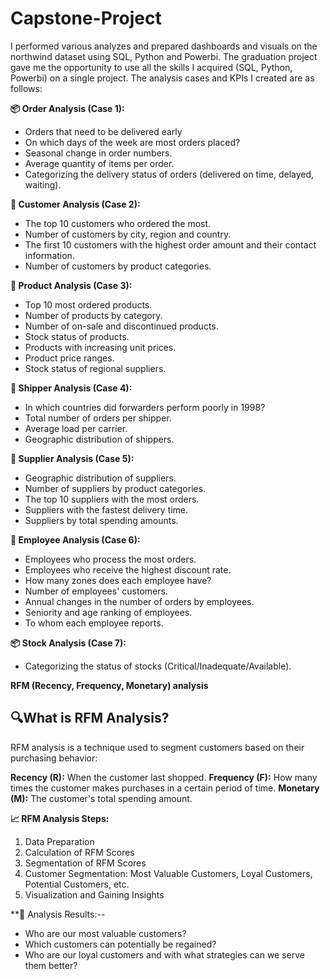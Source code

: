 # Capstone-Project

I performed various analyzes and prepared dashboards and visuals on the northwind dataset using SQL, Python and Powerbi. The graduation project gave me the opportunity to use all the skills I acquired (SQL, Python, Powerbi) on a single project. The analysis cases and KPIs I created are as follows:

**📦 Order Analysis (Case 1):**

- Orders that need to be delivered early
- On which days of the week are most orders placed?
- Seasonal change in order numbers.
- Average quantity of items per order.
- Categorizing the delivery status of orders (delivered on time, delayed, waiting).

**👥 Customer Analysis (Case 2):**

- The top 10 customers who ordered the most.
- Number of customers by city, region and country.
- The first 10 customers with the highest order amount and their contact information.
- Number of customers by product categories.

**🛒 Product Analysis (Case 3):**

- Top 10 most ordered products.
- Number of products by category.
- Number of on-sale and discontinued products.
- Stock status of products.
- Products with increasing unit prices.
- Product price ranges.
- Stock status of regional suppliers.

**🚚 Shipper Analysis (Case 4):**

- In which countries did forwarders perform poorly in 1998?
- Total number of orders per shipper.
- Average load per carrier.
- Geographic distribution of shippers.

**🏢 Supplier Analysis (Case 5):**

- Geographic distribution of suppliers.
- Number of suppliers by product categories.
- The top 10 suppliers with the most orders.
- Suppliers with the fastest delivery time.
- Suppliers by total spending amounts.

**💼 Employee Analysis (Case 6):**

- Employees who process the most orders.
- Employees who receive the highest discount rate.
- How many zones does each employee have?
- Number of employees' customers.
- Annual changes in the number of orders by employees.
- Seniority and age ranking of employees.
- To whom each employee reports.

**📦 Stock Analysis (Case 7):**
- Categorizing the status of stocks (Critical/Inadequate/Available).


**RFM (Recency, Frequency, Monetary) analysis**

## 🔍What is RFM Analysis?

RFM analysis is a technique used to segment customers based on their purchasing behavior:

**Recency (R):** When the customer last shopped.
**Frequency (F):** How many times the customer makes purchases in a certain period of time.
**Monetary (M):** The customer's total spending amount.

**📈 RFM Analysis Steps:**

1. Data Preparation
2. Calculation of RFM Scores
3. Segmentation of RFM Scores
4. Customer Segmentation: Most Valuable Customers, Loyal Customers, Potential Customers, etc.
5. Visualization and Gaining Insights

**🔧 Analysis Results:--
- Who are our most valuable customers?
- Which customers can potentially be regained?
- Who are our loyal customers and with what strategies can we serve them better?

